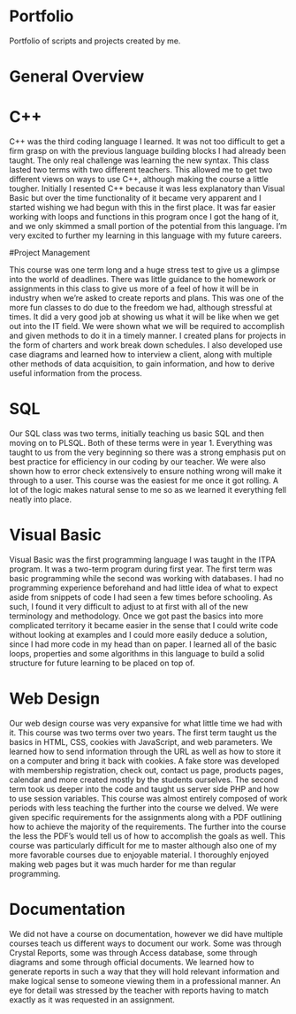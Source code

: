 # Portfolio
Portfolio of scripts and projects created by me.

# General Overview

# C++

 C++ was the third coding language I learned. It was not too difficult to get a firm grasp on with the previous language building blocks I had already been taught. The only real challenge was learning the new syntax. This class lasted two terms with two different teachers. This allowed me to get two different views on ways to use C++, although making the course a little tougher.  Initially I resented C++ because it was less explanatory than Visual Basic but over the time functionality of it became very apparent and I started wishing we had begun with this in the first place. It was far easier working with loops and functions in this program once I got the hang of it, and we only skimmed a small portion of the potential from this language. I’m very excited to further my learning in this language with my future careers.
 
 #Project Management
 
 This course was one term long and a huge stress test to give us a glimpse into the world of deadlines. There was little guidance to the homework or assignments in this class to give us more of a feel of how it will be in industry when we’re asked to create reports and plans. This was one of the more fun classes to do due to the freedom we had, although stressful at times. It did a very good job at showing us what it will be like when we get out into the IT field. We were shown what we will be required to accomplish and given methods to do it in a timely manner. I created plans for projects in the form of charters and work break down schedules. I also developed use case diagrams and learned how to interview a client, along with multiple other methods of data acquisition, to gain information, and how to derive useful information from the process. 

# SQL

Our SQL class was two terms, initially teaching us basic SQL and then moving on to PLSQL. Both of these terms were in year 1. Everything was taught to us from the very beginning so there was a strong emphasis put on best practice for efficiency in our coding by our teacher. We were also shown how to error check extensively to ensure nothing wrong will make it through to a user. This course was the easiest for me once it got rolling. A lot of the logic makes natural sense to me so as we learned it everything fell neatly into place. 


# Visual Basic

Visual Basic was the first programming language I was taught in the ITPA program. It was a two-term program during first year. The first term was basic programming while the second was working with databases. I had no programming experience beforehand and had little idea of what to expect aside from snippets of code I had seen a few times before schooling. As such, I found it very difficult to adjust to at first with all of the new terminology and methodology. Once we got past the basics into more complicated territory it became easier in the sense that I could write code without looking at examples and I could more easily deduce a solution, since I had more code in my head than on paper. I learned all of the basic loops, properties and some algorithms in this language to build a solid structure for future learning to be placed on top of.

# Web Design

Our web design course was very expansive for what little time we had with it. This course was two terms over two years. The first term taught us the basics in HTML, CSS, cookies with JavaScript, and web parameters. We learned how to send information through the URL as well as how to store it on a computer and bring it back with cookies. A fake store was developed with membership registration, check out, contact us page, products pages, calendar and more created mostly by the students ourselves. The second term took us deeper into the code and taught us server side PHP and how to use session variables. This course was almost entirely composed of work periods with less teaching the further into the course we delved. We were given specific requirements for the assignments along with a PDF outlining how to achieve the majority of the requirements. The further into the course the less the PDF’s would tell us of how to accomplish the goals as well. This course was particularly difficult for me to master although also one of my more favorable courses due to enjoyable material. I thoroughly enjoyed making web pages but it was much harder for me than regular programming. 

# Documentation

We did not have a course on documentation, however we did have multiple courses teach us different ways to document our work. Some was through Crystal Reports, some was through Access database, some through diagrams and some through official documents. We learned how to generate reports in such a way that they will hold relevant information and make logical sense to someone viewing them in a professional manner. An eye for detail was stressed by the teacher with reports having to match exactly as it was requested in an assignment. 
